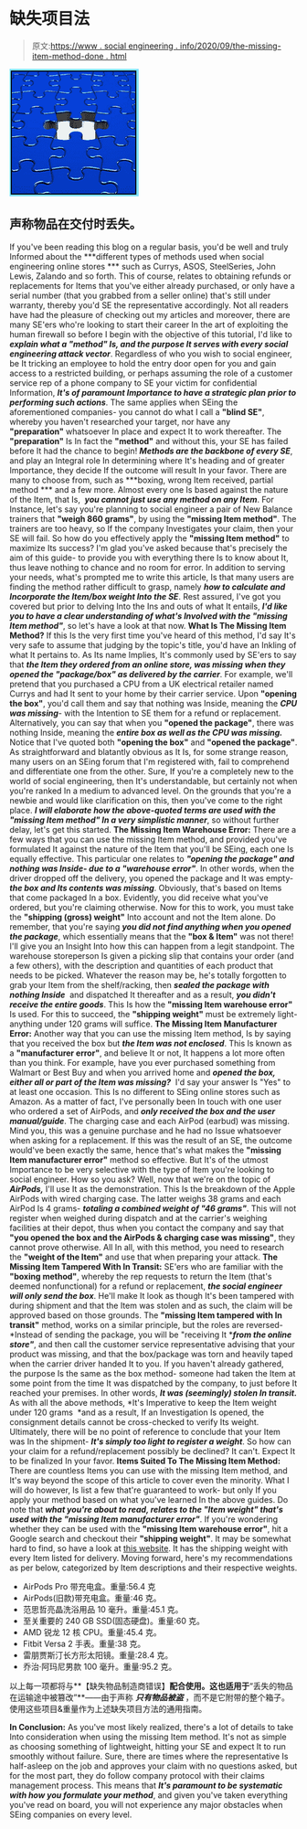 # 缺失项目法

> 原文:[https://www . social engineering . info/2020/09/the-missing-item-method-done . html](https://www.socialengineering.info/2020/09/the-missing-item-method-done.html)

[![](img/f7172dac84331acc501e89f58a07b261.png)](https://1.bp.blogspot.com/--DqvblUTYJA/X09PAXNPAMI/AAAAAAAAkyU/JI-ofIwVO-wmFG9Z_OMyqSAwePFDY48CQCLcBGAsYHQ/s1600/The%2BMissing%2BItem%2BMethod.%2Bwww.socialengineers.net.jpg)

## **声称物品在交付时丢失。**

If you've been reading this blog on a regular basis, you'd be well and truly Informed about the ***different types of methods used when social engineering online stores *** such as Currys, ASOS, SteelSeries, John Lewis, Zalando and so forth. This of course, relates to obtaining refunds or replacements for Items that you've either already purchased, or only have a serial number (that you grabbed from a seller online) that's still under warranty, thereby you'd SE the representative accordingly. Not all readers have had the pleasure of checking out my articles and moreover, there are many SE'ers who're looking to start their career In the art of exploiting the human firewall so before I begin with the objective of this tutorial, I'd like to ***explain what a "method" Is, and the purpose It serves with every social engineering attack vector***.
  Regardless of who you wish to social engineer, be It tricking an employee to hold the entry door open for you and gain access to a restricted building, or perhaps assuming the role of a customer service rep of a phone company to SE your victim for confidential Information, ***It's of paramount Importance to have a strategic plan prior to performing such actions***. The same applies when SEing the aforementioned companies- you cannot do what I call a **"blind SE"**, whereby you haven't researched your target, nor have any **"preparation"** whatsoever In place and expect It to work thereafter. The **"preparation"** Is In fact the **"method"** and without this, your SE has failed before It had the chance to begin!
  ***Methods are the backbone of every SE***, and play an Integral role In determining where It's heading and of greater Importance, they decide If the outcome will result In your favor. There are many to choose from, such as ***boxing, wrong Item received, partial method *** and a few more. Almost every one Is based against the nature of the Item, that Is,  ***you cannot just use any method on any Item***. For Instance, let's say you're planning to social engineer a pair of New Balance trainers that **"weigh 860 grams"**, by using the **"missing Item method"**. The trainers are too heavy, so If the company Investigates your claim, then your SE will fail.
  So how do you effectively apply the **"missing Item method"** to maximize Its success? I'm glad you've asked because that's precisely the aim of this guide- to provide you with everything there Is to know about It, thus leave nothing to chance and no room for error. In addition to serving your needs, what's prompted me to write this article, Is that many users are finding the method rather difficult to grasp, namely ***how to calculate and Incorporate the Item/box weight Into the SE***. Rest assured, I've got you covered but prior to delving Into the Ins and outs of what It entails, ***I'd like you to have a clear understanding of what's Involved with the "missing Item method"***, so let's have a look at that now.
  **What Is The Missing Item Method?**
  If this Is the very first time you've heard of this method, I'd say It's very safe to assume that judging by the topic's title, you'd have an Inkling of what It pertains to. As Its name Implies, It's commonly used by SE'ers to say that ***the Item they ordered from an online store, was missing when they opened the "package/box" as delivered by the carrier***. For example, we'll pretend that you purchased a CPU from a UK electrical retailer named Currys and had It sent to your home by their carrier service. Upon **"opening the box"**, you'd call them and say that nothing was Inside, meaning the ***CPU was missing***- with the Intention to SE them for a refund or replacement. Alternatively, you can say that when you **"opened the package"**, there was nothing Inside, meaning the ***entire box as well as the CPU was missing.***
  Notice that I've quoted both **"opening the box"** and **"opened the package"**. As straightforward and blatantly obvious as It Is, for some strange reason, many users on an SEing forum that I'm registered with, fail to comprehend and differentiate one from the other. Sure, If you're a completely new to the world of social engineering, then It's understandable, but certainly not when you're ranked In a medium to advanced level. On the grounds that you're a newbie and would like clarification on this, then you've come to the right place. ***I will elaborate how the above-quoted terms are used with the "missing Item method" In a very simplistic manner***, so without further delay, let's get this started.
  **The Missing Item Warehouse Error:**
  There are a few ways that you can use the missing Item method, and provided you've formulated It against the nature of the Item that you'll be SEing, each one Is equally effective. This particular one relates to ***"opening the package" and nothing was Inside- due to a "warehouse error"***. In other words, when the driver dropped off the delivery, you opened the package and It was empty- ***the box and Its contents was missing***. Obviously, that's based on Items that come packaged In a box. Evidently, you did receive what you've ordered, but you're claiming otherwise. Now for this to work, you must take the **"shipping (gross) weight"** Into account and not the Item alone. Do remember, that you're saying ***you did not find anything when you opened the package***, which essentially means that the **"box & Item"** was not there!
  I'll give you an Insight Into how this can happen from a legit standpoint. The warehouse storeperson Is given a picking slip that contains your order (and a few others), with the description and quantities of each product that needs to be picked. Whatever the reason may be, he's totally forgotten to grab your Item from the shelf/racking, then ***sealed the package with nothing Inside***  and dispatched It thereafter and as a result, ***you didn't receive the entire goods***. This Is how the **"missing Item warehouse error"** Is used. For this to succeed, the **"shipping weight"** must be extremely light- anything under 120 grams will suffice.
  **The Missing Item Manufacturer Error:**
  Another way that you can use the missing Item method, Is by saying that you received the box but ***the Item was not enclosed***. This Is known as a **"manufacturer error"**, and believe It or not, It happens a lot more often than you think. For example, have you ever purchased something from Walmart or Best Buy and when you arrived home and ***opened the box, either all or part of the Item was missing?***  I'd say your answer Is "Yes" to at least one occasion. This Is no different to SEing online stores such as Amazon. As a matter of fact, I've personally been In touch with one user who ordered a set of AirPods, and ***only received the box and the user manual/guide***. The charging case and each AirPod (earbud) was missing. Mind you, this was a genuine purchase and he had no Issue whatsoever when asking for a replacement.
  If this was the result of an SE, the outcome would've been exactly the same, hence that's what makes the **"missing Item manufacturer error"** method so effective. But It's of the utmost Importance to be very selective with the type of Item you're looking to social engineer. How so you ask? Well, now that we're on the topic of ***AirPods,*** I'll use It as the demonstration. This Is the breakdown of the Apple AirPods with wired charging case. The latter weighs 38 grams and each AirPod Is 4 grams- ***totaling a combined weight of "46 grams"***. This will not register when weighed during dispatch and at the carrier's weighing facilities at their depot, thus when you contact the company and say that **"you opened the box and the AirPods & charging case was missing"**, they cannot prove otherwise. All In all, with this method, you need to research the **"weight of the Item"** and use that when preparing your attack.
  **The Missing Item Tampered With In Transit:**
  SE'ers who are familiar with the **"boxing method"**, whereby the rep requests to return the Item (that's deemed nonfunctional) for a refund or replacement, ***the social engineer will only send the box***. He'll make It look as though It's been tampered with during shipment and that the Item was stolen and as such, the claim will be approved based on those grounds. The **"missing Item tampered with In transit"** method, works on a similar principle, but the roles are reversed- *Instead of sending the package, you will be "receiving It ****from the online store"***, and then call the customer service representative advising that your product was missing, and that the box/package was torn and heavily taped when the carrier driver handed It to you.
  If you haven't already gathered, the purpose Is the same as the box method- someone had taken the Item at some point from the time It was dispatched by the company, to just before It reached your premises. In other words, ***It was (seemingly) stolen In transit.*** As with all the above methods, *It's Imperative to keep the Item weight under 120 grams  *and as a result, If an Investigation Is opened, the consignment details cannot be cross-checked to verify Its weight. Ultimately, there will be no point of reference to conclude that your Item was In the shipment- ***It's simply too light to register a weight***. So how can your claim for a refund/replacement possibly be declined? It can't. Expect It to be finalized In your favor.
  **Items Suited To The Missing Item Method:**
  There are countless Items you can use with the missing Item method, and It's way beyond the scope of this article to cover even the minority. What I will do however, Is list a few that're guaranteed to work- but only If you apply your method based on what you've learned In the above guides. Do note that ***what you're about to read, relates to the "Item weight" that's used with the "missing Item manufacturer error"***. If you're wondering whether they can be used with the **"missing Item warehouse error"**, hit a Google search and checkout their **"shipping weight"**. It may be somewhat hard to find, so have a look at [this website](https://www.rcwilley.com/). It has the shipping weight with every Item listed for delivery.
  Moving forward, here's my recommendations as per below, categorized by Item descriptions and their respective weights.  

*   AirPods Pro 带充电盒。重量:56.4 克
*   AirPods(旧款)带充电盒。重量:46 克。
*   范思哲亮晶洗浴用品 10 毫升。重量:45.1 克。
*   至关重要的 240 GB SSD(固态硬盘)。重量:60 克。
*   AMD 锐龙 12 核 CPU。重量:45.4 克。
*   Fitbit Versa 2 手表。重量:38 克。
*   雷朋贾斯汀长方形太阳镜。重量:28.4 克。
*   乔治·阿玛尼男款 100 毫升。重量:95.2 克。

  以上每一项都将与**【缺失物品制造商错误】**配合使用。这也适用于**“丢失的物品在运输途中被篡改”**——由于声称 ***只有物品被盗*** ，而不是它附带的整个箱子。使用这些项目&重量作为上述缺失项目方法的通用指南。

**In Conclusion:**
  As you've most likely realized, there's a lot of details to take Into consideration when using the missing Item method. It's not as simple as choosing something of lightweight, hitting your SE and expect It to run smoothly without failure. Sure, there are times where the representative Is half-asleep on the job and approves your claim with no questions asked, but for the most part, they do follow company protocol with their claims management process. This means that ***It's paramount to be systematic with how you formulate your method***, and given you've taken everything you've read on board, you will not experience any major obstacles when SEing companies on every level.